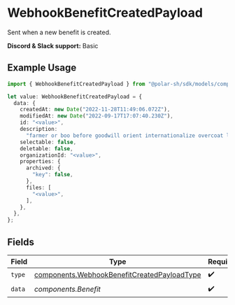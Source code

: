 # WebhookBenefitCreatedPayload

Sent when a new benefit is created.

**Discord & Slack support:** Basic

## Example Usage

```typescript
import { WebhookBenefitCreatedPayload } from "@polar-sh/sdk/models/components";

let value: WebhookBenefitCreatedPayload = {
  data: {
    createdAt: new Date("2022-11-28T11:49:06.072Z"),
    modifiedAt: new Date("2022-09-17T17:07:40.230Z"),
    id: "<value>",
    description:
      "farmer or boo before goodwill orient internationalize overcoat lawmaker",
    selectable: false,
    deletable: false,
    organizationId: "<value>",
    properties: {
      archived: {
        "key": false,
      },
      files: [
        "<value>",
      ],
    },
  },
};
```

## Fields

| Field                                                                                                      | Type                                                                                                       | Required                                                                                                   | Description                                                                                                |
| ---------------------------------------------------------------------------------------------------------- | ---------------------------------------------------------------------------------------------------------- | ---------------------------------------------------------------------------------------------------------- | ---------------------------------------------------------------------------------------------------------- |
| `type`                                                                                                     | [components.WebhookBenefitCreatedPayloadType](../../models/components/webhookbenefitcreatedpayloadtype.md) | :heavy_check_mark:                                                                                         | N/A                                                                                                        |
| `data`                                                                                                     | *components.Benefit*                                                                                       | :heavy_check_mark:                                                                                         | N/A                                                                                                        |